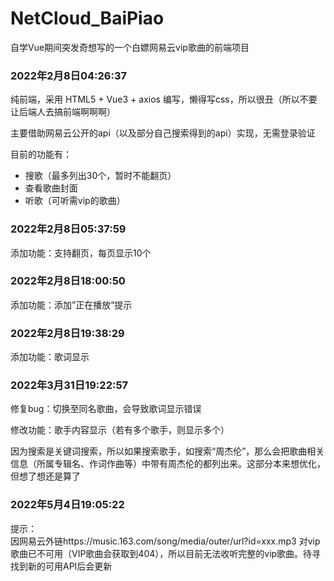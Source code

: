 # NetCloud_BaiPiao
自学Vue期间突发奇想写的一个白嫖网易云vip歌曲的前端项目

### 2022年2月8日04:26:37

纯前端，采用 HTML5 + Vue3 + axios 编写，懒得写css，所以很丑（所以不要让后端人去搞前端啊啊啊）



主要借助网易云公开的api（以及部分自己搜索得到的api）实现，无需登录验证



目前的功能有：

- 搜歌（最多列出30个，暂时不能翻页）
- 查看歌曲封面
- 听歌（可听需vip的歌曲）



### 2022年2月8日05:37:59

添加功能：支持翻页，每页显示10个

### 2022年2月8日18:00:50

添加功能：添加”正在播放“提示

### 2022年2月8日19:38:29

添加功能：歌词显示

### 2022年3月31日19:22:57

修复bug：切换至同名歌曲，会导致歌词显示错误

修改功能：歌手内容显示（若有多个歌手，则显示多个）

因为搜索是关键词搜索，所以如果搜索歌手，如搜索“周杰伦”，那么会把歌曲相关信息（所属专辑名、作词作曲等）中带有周杰伦的都列出来。这部分本来想优化，但想了想还是算了

### 2022年5月4日19:05:22

提示：  
因网易云外链https://music.163.com/song/media/outer/url?id=xxx.mp3 对vip歌曲已不可用（VIP歌曲会获取到404），所以目前无法收听完整的vip歌曲。待寻找到新的可用API后会更新

